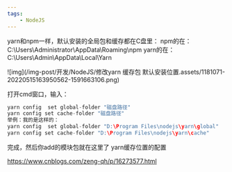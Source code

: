 ```yaml
---
tags:
    - NodeJS
---
```


yarn和npm一样，默认安装的全局包和缓存都在C盘里：
npm的在：C:\Users\Administrator\AppData\Roaming\npm
yarn的在：C:\Users\Admin\AppData\Local\Yarn

 

![img](/img-post/开发/NodeJS/修改yarn 缓存包 默认安装位置.assets/1181071-20220515163950562-1591663106.png)

 

 

 

打开cmd窗口，输入：

```java
yarn config  set global-folder "磁盘路径"
yarn config set cache-folder "磁盘路径"
举例：我的是这样的：
yarn config  set global-folder "D:\Program Files\nodejs\yarn\global"
yarn config set cache-folder "D:\Program Files\nodejs\yarn\cache"
```

完成，然后你add的模块包就在这里了
yarn缓存位置的配置



https://www.cnblogs.com/zeng-qh/p/16273577.html